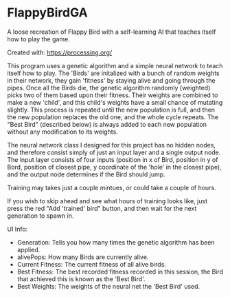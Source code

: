 # FlappyBirdGA
A loose recreation of Flappy Bird with a self-learning AI that teaches itself how to play the game.

Created with: https://processing.org/

This program uses a genetic algorithm and a simple neural network to teach itself how to play. The 'Birds' are initalized with a bunch of random weights in their network, they gain 'fitness' by staying alive and going through the pipes. Once all the Birds die, the genetic algorithm randomly (weighted) picks two of them based upon their fitness. Their weights are combined to make a new 'child', and this child's weights have a small chance of mutating slightly. This process is repeated until the new population is full, and then the new population replaces the old one, and the whole cycle repeats. The "Best Bird" (described below) is always added to each new population without any modification to its weights.

The neural network class I designed for this project has no hidden nodes, and therefore consist simply of just an input layer and a single output node. The input layer consists of four inputs (position in x of Bird, position in y of Bord, position of closest pipe, y coordinate of the 'hole' in the closest pipe), and the output node determines if the Bird should jump.

Training may takes just a couple mintues, or could take a couple of hours. 

If you wish to skip ahead and see what hours of training looks like, just press the red "Add 'trained' bird" button, and then wait for the next generation to spawn in.

UI Info:
  - Generation: Tells you how many times the genetic algorithm has been applied.
  - alivePops: How many Birds are currently alive.
  - Current Fitness: The current fitness of all alive birds.
  - Best Fitness: The best recorded fitness recorded in this session, the Bird that achieved this is known as the 'Best Bird'.
  - Best Weights: The weights of the neural net the 'Best Bird' used.
